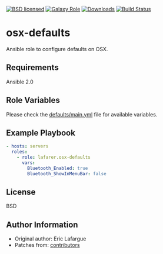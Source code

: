 [![BSD licensed][badge-license]][link-license]
[![Galaxy Role][badge-role]][link-galaxy]
[![Downloads][badge-downloads]][link-galaxy]
[![Build Status][badge-travis]][link-travis]


# osx-defaults

Ansible role to configure defaults on OSX.


## Requirements

Ansible 2.0


## Role Variables

Please check the [defaults/main.yml](defaults/main.yml) file for available variables.


## Example Playbook

``` yaml
- hosts: servers
  roles:
    - role: lafarer.osx-defaults
      vars:
        Bluetooth_Enabled: true
        Bluetooth_ShowInMenuBar: false
```


## License

BSD


## Author Information

* Original author: Eric Lafargue
* Patches from: [contributors](https://github.com/andras-tim/ansible-role-osx-defaults/graphs/contributors)


[badge-license]: https://img.shields.io/github/license/andras-tim/ansible-role-osx-defaults.svg
[link-license]: https://raw.githubusercontent.com/andras-tim/ansible-role-osx-defaults/master/LICENSE

[badge-role]: https://img.shields.io/ansible/role/48747.svg
[badge-downloads]: https://img.shields.io/ansible/role/d/48747.svg
[link-galaxy]: https://galaxy.ansible.com/andras_tim/ansible-role-osx-defaults/

[badge-travis]: https://travis-ci.org/andras-tim/ansible-role-osx-defaults.svg?branch=master
[link-travis]: https://travis-ci.org/andras-tim/ansible-role-osx-defaults
